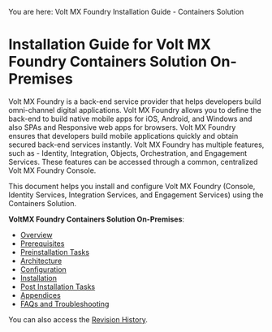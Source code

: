                            

You are here: Volt MX Foundry Installation Guide - Containers Solution

Installation Guide for Volt MX Foundry Containers Solution On-Premises
=====================================================================

Volt MX  Foundry is a back-end service provider that helps developers build omni-channel digital applications. Volt MX Foundry allows you to define the back-end to build native mobile apps for iOS, Android, and Windows and also SPAs and Responsive web apps for browsers. Volt MX Foundry ensures that developers build mobile applications quickly and obtain secured back-end services instantly. Volt MX Foundry has multiple features, such as - Identity, Integration, Objects, Orchestration, and Engagement Services. These features can be accessed through a common, centralized Volt MX Foundry Console.

This document helps you install and configure Volt MX Foundry (Console, Identity Services, Integration Services, and Engagement Services) using the Containers Solution.

**VoltMX Foundry Containers Solution On-Premises**:

*   [Overview](VoltMX_Foundry_Containers_Solution_On-Prem.md#overview)
*   [Prerequisites](VoltMX_Foundry_Containers_Solution_On-Prem.md#prerequisites)
*   [Preinstallation Tasks](VoltMX_Foundry_Containers_Solution_On-Prem.md#preinstallation-tasks)
*   [Architecture](VoltMX_Foundry_Containers_Solution_On-Prem.md#architecture)
*   [Configuration](VoltMX_Foundry_Containers_Solution_On-Prem.md#configuration)
*   [Installation](VoltMX_Foundry_Containers_Solution_On-Prem.md#installation)
*   [Post Installation Tasks](Containers_Solution_PostInstallation.md)
*   [Appendices](Containers_Solution_Appendices.md)
*   [FAQs and Troubleshooting](Containers_Solution_FAQs_and_Troubleshooting.md#faqs-and-troubleshooting)

You can also access the [Revision History](VoltMX_Foundry_Containers_Solution_On-Premises_Install_Guide.md).
